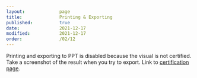 ```yaml
---
layout:             page
title:              Printing & Exporting
published:          true
date:               2021-12-17
modified:           2021-12-17
order:              /02/12
---
```

<todo assign="daniele">Printing and exporting to PPT is disabled because the visual is not certified. Take a screenshot of the result when you try to export. Link to [certification page](../general/certification).</todo>